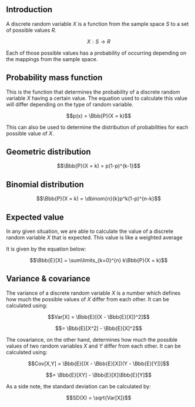 ## Introduction

A discrete random variable $X$ is a function from the sample space $S$ to a set of possible values $R$.

$$X: S \rightarrow R$$

Each of those possible values has a probability of occurring depending on the mappings from the sample space.

<!-- For example... -->

## Probability mass function

This is the function that determines the probability of a discrete random variable $X$ having a certain value. The equation used to calculate this value will differ depending on the type of random variable.

$$p(x) = \Bbb{P}(X = k)$$

This can also be used to determine the distribution of probabilities for each possible value of $X$.

<!-- Insert graph here -->

## Geometric distribution

$$\Bbb{P}(X = k) = p(1-p)^{k-1}$$

## Binomial distribution

$$\Bbb{P}(X = k) = \dbinom{n}{k}p^k(1-p)^{n-k}$$

## Expected value

In any given situation, we are able to calculate the value of a discrete random variable $X$ that is expected. This value is like a weighted average

It is given by the equation below:

$$\Bbb{E}[X] = \sum\limits_{k=0}^{n} k\Bbb{P}(X = k)$$

<!-- ## Stirling’s approximation?? -->

## Variance & covariance

The variance of a discrete random variable $X$ is a number which defines how much the possible values of $X$ differ from each other. It can be calculated using:

$$Var[X] = \Bbb{E}[(X - \Bbb{E}[X])^2]$$

$$= \Bbb{E}[X^2] - \Bbb{E}[X]^2$$

The covariance, on the other hand, determines how much the possible values of two random variables $X$ and $Y$ differ from each other. It can be calculated using:

$$Cov[X,Y] = \Bbb{E}[(X - \Bbb{E}[X])(Y - \Bbb{E}[Y])]$$

$$= \Bbb{E}[XY] - \Bbb{E}[X]\Bbb{E}[Y]$$

As a side note, the standard deviation can be calculated by:

$$SD(X) = \sqrt{Var[X]}$$

<!-- ## Independent variables -->

<!-- ## Poisson distribution

The poisson distribution is an approximation of a binomial distribution, making it very similar. The key difference with poisson is that it can take into account a rate of some kind. -->
